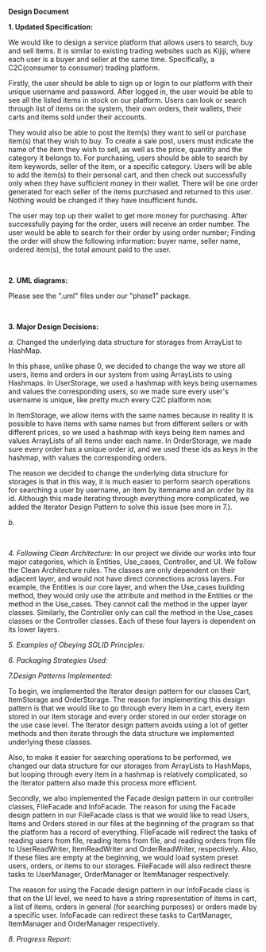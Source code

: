 **Design Document**

**1. Updated Specification:**

We would like to design a service platform that allows users to search, buy and sell items.
It is similar to existing trading websites such as Kijiji, where each user is a buyer and seller at the same time. 
Specifically, a C2C(consumer to consumer) trading platform.

Firstly, the user should be able to sign up or login to our platform with their unique username and password. After logged in, the user would be able to see all the listed items in stock on our platform.
Users can look or search through list of items on the system, their own orders, their wallets, their carts and items sold under their accounts. 

They would also be able to post the item(s) they want to sell or purchase item(s) that they wish to buy.
To create a sale post, users must indicate the name of the item they wish to sell, as well as the price, quantity and the category it belongs to.
For purchasing, users should be able to search by item keywords, seller of the item, or a specific category. 
Users will be able to add the item(s) to their personal cart, and then check out successfully only when they have sufficient money in their wallet. 
There will be one order generated for each seller of the items purchased and returned to this user. 
Nothing would be changed if they have insufficient funds. 

The user may top up their wallet to get more money for purchasing.
After successfully paying for the order, users will receive an order number. The user would be able to search for their order by using
order number; Finding the order will show the following information: buyer name, seller name, ordered item(s), the total amount paid to the user.

<br />

**2. UML diagrams:**

Please see the ".uml" files under our "phase1" package.

<br />

**3. Major Design Decisions:**

*a.* Changed the underlying data structure for storages from ArrayList to HashMap.

In this phase, unlike phase 0, we decided to change the way we store all users, items and orders in our system from using ArrayLists to using Hashmaps. In UserStorage, we used a hashmap with keys being usernames and values the corresponding users, so we made sure every user's username is unique, like pretty much every C2C platform now. 

In ItemStorage, we allow items with the same names because in reality it is possible to have items with same names but from different sellers or with different prices, so we used a hashmap with keys being item names and values ArrayLists of all items under each name. In OrderStorage, we made sure every order has a unique order id, and we used these ids as keys in the hashmap, with values the corresponding orders. 

The reason we decided to change the underlying data structure for storages is that in this way, it is much easier to perform search operations for searching a user by username, an item by itemname and an order by its id. Although this made iterating through everything more complicated, we added the Iterator Design Pattern to solve this issue (see more in 7.).

*b.* 

<br />

*4. Following Clean Architecture:*
In our project we divide our works into four major categories, which is Entities, Use_cases, Controller, and UI. 
We follow the Clean Architecture rules. The classes are only dependent on their adjacent layer, and would not have 
direct connections across layers. For example, the Entities is our core layer, and when the Use_cases building method, 
they would only use the attribute and method in the Entities or the method in the Use_cases. They cannot call the 
method in the upper layer classes. Similarly, the Controller only can call the method in the Use_cases classes or the 
Controller classes. Each of these four layers is dependent on its lower layers.

*5. Examples of Obeying SOLID Principles:*


*6. Packaging Strategies Used:*

*7.Design Patterns Implemented:*

To begin, we implemented the Iterator design pattern for our classes Cart, ItemStorage and OrderStorage. The reason for implementing this design pattern is that we would like to go through every item in a cart, every item stored in our item storage and every order stored in our order storage on the use case level. 
The Iterator design pattern avoids using a lot of getter methods and then iterate through the data structure we implemented underlying these classes. 

Also, to make it easier for searching operations to be performed, we changed our data structure for our storages from ArrayLists to HashMaps, but looping through every item in a hashmap is relatively complicated, so the Iterator pattern also made this process more efficient.

Secondly, we also implemented the Facade design pattern in our controller classes, FileFacade and InfoFacade. The reason for using the Facade design pattern in our FileFacade class is that we would like to read Users, Items and Orders stored in our files at the beginning of the program so that the platform has a record of everything. FIleFacade will redirect the tasks of reading users from file, reading items from file, and reading orders from file to UserReadWriter, ItemReadWriter and OrderReadWriter, respectively. 
Also, if these files are empty at the beginning, we would load system preset users, orders, or items to our storages. FileFacade will also redirect thesre tasks to UserManager, OrderManager or ItemManager respectively. 

The reason for using the Facade design pattern in our InfoFacade class is that on the UI level, we need to have a string representation of items in cart, a list of items, orders in general (for searching purposes) or orders made by a specific user. InfoFacade can redirect these tasks to CartManager, ItemManager and OrderManager respectively. 

*8. Progress Report:*
